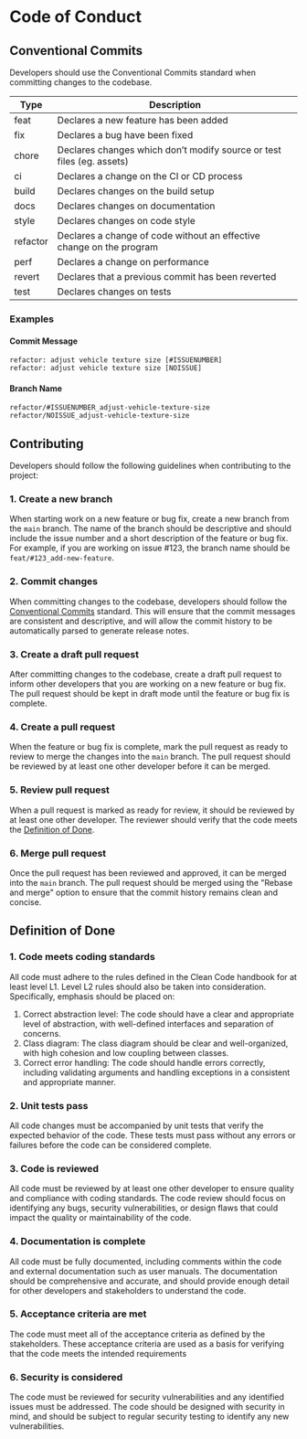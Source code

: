 # Code of Conduct

## Conventional Commits

Developers should use the Conventional Commits standard when committing changes to the codebase.

| Type     | Description                                                           |
| -------- | --------------------------------------------------------------------- |
| feat     | Declares a new feature has been added                                 |
| fix      | Declares a bug have been fixed                                        |
| chore    | Declares changes which don’t modify source or test files (eg. assets) |
| ci       | Declares a change on the CI or CD process                             |
| build    | Declares changes on the build setup                                   |
| docs     | Declares changes on documentation                                     |
| style    | Declares changes on code style                                        |
| refactor | Declares a change of code without an effective change on the program  |
| perf     | Declares a change on performance                                      |
| revert   | Declares that a previous commit has been reverted                     |
| test     | Declares changes on tests                                             |

### Examples

#### Commit Message

```
refactor: adjust vehicle texture size [#ISSUENUMBER]
refactor: adjust vehicle texture size [NOISSUE]
```

#### Branch Name

```
refactor/#ISSUENUMBER_adjust-vehicle-texture-size
refactor/NOISSUE_adjust-vehicle-texture-size
```

## Contributing

Developers should follow the following guidelines when contributing to the project:

### 1. Create a new branch

When starting work on a new feature or bug fix, create a new branch from the `main` branch. The name
of the branch should be descriptive and should include the issue number and a short description of
the feature or bug fix. For example, if you are working on issue #123, the branch name should
be `feat/#123_add-new-feature`.

### 2. Commit changes

When committing changes to the codebase, developers should follow
the [Conventional Commits](#conventional-commits) standard. This will ensure that the commit
messages are consistent and descriptive, and will allow the commit history to be automatically
parsed to generate release notes.

### 3. Create a draft pull request

After committing changes to the codebase, create a draft pull request to inform other developers
that you are working on a new feature or bug fix. The pull request should be kept in draft mode
until the feature or bug fix is complete.

### 4. Create a pull request

When the feature or bug fix is complete, mark the pull request as ready to review to merge the
changes into the `main` branch. The pull request should be reviewed by at least one other developer
before it can be merged.

### 5. Review pull request

When a pull request is marked as ready for review, it should be reviewed by at least one other
developer. The reviewer should verify that the code meets
the [Definition of Done](#definition-of-done).

### 6. Merge pull request

Once the pull request has been reviewed and approved, it can be merged into the `main` branch. The
pull request should be merged using the "Rebase and merge" option to ensure that the commit history
remains clean and concise.

## Definition of Done

### 1. Code meets coding standards

All code must adhere to the rules defined in the Clean Code handbook for at least level L1. Level L2
rules should also be taken into consideration. Specifically, emphasis should be placed on:

1. Correct abstraction level: The code should have a clear and appropriate level of abstraction,
   with well-defined interfaces and separation of concerns.
2. Class diagram: The class diagram should be clear and well-organized, with high cohesion and low
   coupling between classes.
3. Correct error handling: The code should handle errors correctly, including validating arguments
   and handling exceptions in a consistent and appropriate manner.

### 2. Unit tests pass

All code changes must be accompanied by unit tests that verify the expected behavior of the code.
These tests must pass without any errors or failures before the code can be considered complete.

### 3. Code is reviewed

All code must be reviewed by at least one other developer to ensure quality and compliance with
coding standards. The code review should focus on identifying any bugs, security vulnerabilities, or
design flaws that could impact the quality or maintainability of the code.

### 4. Documentation is complete

All code must be fully documented, including comments within the code and external documentation
such as user manuals. The documentation should be comprehensive and accurate, and should provide
enough detail for other developers and stakeholders to understand the code.

### 5. Acceptance criteria are met

The code must meet all of the acceptance criteria as defined by the stakeholders. These acceptance
criteria are used as a basis for verifying that the code meets the intended requirements

### 6. Security is considered

The code must be reviewed for security vulnerabilities and any identified issues must be addressed.
The code should be designed with security in mind, and should be subject to regular security testing
to identify any new vulnerabilities.